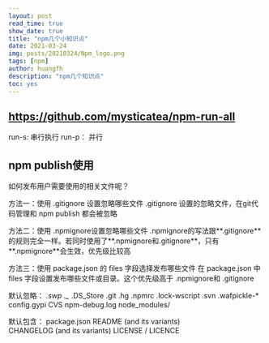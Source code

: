 ```yaml
---
layout: post
read_time: true
show_date: true
title: "npm几个小知识点"
date: 2021-03-24
img: posts/20210324/Npm_logo.png
tags: [npm]
author: huangfh
description: "npm几个知识点"
toc: yes
---
```

## https://github.com/mysticatea/npm-run-all
run-s: 串行执行
run-p： 并行

## npm publish使用
如何发布用户需要使用的相关文件呢？

方法一：使用 .gitignore 设置忽略哪些文件
.gitignore 设置的忽略文件，在git代码管理和 npm publish 都会被忽略

方法二：使用 .npmignore设置忽略哪些文件
.npmignore的写法跟**.gitignore** 的规则完全一样。若同时使用了**.npmignore和.gitignore**，只有**.npmignore**会生效，优先级比较高

方法三：使用 package.json 的 files 字段选择发布哪些文件
在 package.json 中 files 字段设置发布哪些文件或目录。这个优先级高于 .npmignore和 .gitignore

默认忽略：
*.swp  ._*  .DS_Store  .git  .hg  .npmrc  .lock-wscript  .svn  .wafpickle-*  config.gypi  CVS  npm-debug.log  node_modules/

默认包含：
package.json  README (and its variants)  CHANGELOG (and its variants)  LICENSE / LICENCE
